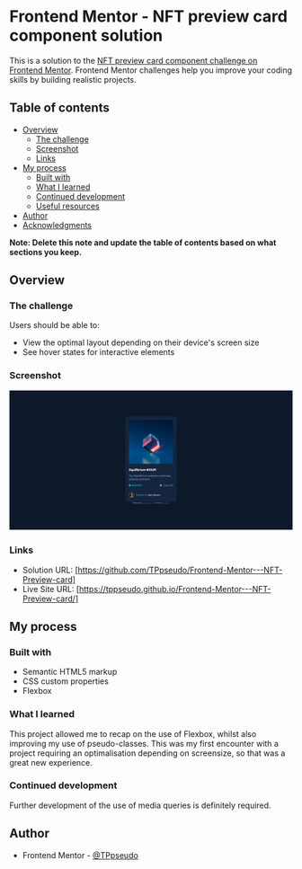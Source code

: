 # Frontend Mentor - NFT preview card component solution

This is a solution to the [NFT preview card component challenge on Frontend Mentor](https://www.frontendmentor.io/challenges/nft-preview-card-component-SbdUL_w0U). Frontend Mentor challenges help you improve your coding skills by building realistic projects.

## Table of contents

- [Overview](#overview)
  - [The challenge](#the-challenge)
  - [Screenshot](#screenshot)
  - [Links](#links)
- [My process](#my-process)
  - [Built with](#built-with)
  - [What I learned](#what-i-learned)
  - [Continued development](#continued-development)
  - [Useful resources](#useful-resources)
- [Author](#author)
- [Acknowledgments](#acknowledgments)

**Note: Delete this note and update the table of contents based on what sections you keep.**

## Overview

### The challenge

Users should be able to:

- View the optimal layout depending on their device's screen size
- See hover states for interactive elements

### Screenshot

![](./images/Screenshot%20Frontend%20Mentor%20NFT%20preview%20card%20component.png)

### Links

- Solution URL: [https://github.com/TPpseudo/Frontend-Mentor---NFT-Preview-card]
- Live Site URL: [https://tppseudo.github.io/Frontend-Mentor---NFT-Preview-card/]

## My process

### Built with

- Semantic HTML5 markup
- CSS custom properties
- Flexbox

### What I learned

This project allowed me to recap on the use of Flexbox, whilst also improving my use of pseudo-classes. This was my first encounter with a project requiring an optimalisation depending on screensize, so that was a great new experience.

### Continued development

Further development of the use of media queries is definitely required.

## Author

- Frontend Mentor - [@TPpseudo](https://www.frontendmentor.io/profile/TPpseudo)
